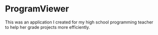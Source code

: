 # ProgramViewer
This was an application I created for my high school programming teacher to help her grade projects more efficiently.
